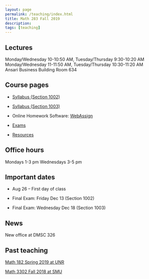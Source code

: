 ```yaml
---
layout: page
permalink: /teaching/index.html
title: Math 283 Fall 2019
description: 
tags: [teaching]
---
```


## Lectures 

Monday/Wednesday 10-10:50 AM, Tuesday/Thursday    9:30-10:20 AM <br /> 
Monday/Wednesday 11-11:50 AM, Tuesday/Thursday   10:30-11:20 AM <br />
Ansari Business Building Room 634

## Course pages

* <a href="https://unr.canvaslms.com/courses/43992"> Syllabus (Section 1002)</a>

* <a href="https://unr.canvaslms.com/courses/43996"> Syllabus (Section 1003)</a>

* Online Homework Software: [WebAssign](https://www.webassign.net/)

* <a href="/teaching/math283f19/exams/index.html">Exams</a>

* <a href="/teaching/math283f19/resources/index.html">Resources</a>


## Office hours 

Mondays 1-3 pm
Wednesdays 3-5 pm 

## Important dates

* Aug 26 – First day of class

* Final Exam: Friday Dec 13 (Section 1002) 
 
* Final Exam: Wednesday Dec 18 (Section 1003) 


## News

New office at DMSC 326

## Past teaching

<a href="/teaching/math182s19/index.html">Math 182 Spring 2019 at UNR</a>

<a href="/teaching/math3302f18/index.html">Math 3302 Fall 2018 at SMU</a>












